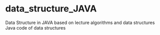 # data_structure_JAVA
Data Structure in JAVA
based on lecture algorithms and data structures
Java code of data structures
